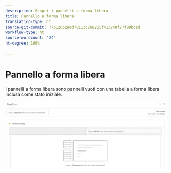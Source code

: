 ```yaml
---
description: Scopri i pannelli a forma libera
title: Pannello a forma libera
translation-type: ht
source-git-commit: 77b126b2add78113c266265f413240f27f89bced
workflow-type: ht
source-wordcount: '24'
ht-degree: 100%

---
```



# Pannello a forma libera

I pannelli a forma libera sono pannelli vuoti con una tabella a forma libera inclusa come stato iniziale.

![](assets/freeform-panel.png)


